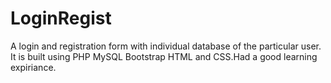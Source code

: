 # LoginRegist
A login and registration form with individual database of the particular user. It is built using PHP MySQL Bootstrap HTML and CSS.Had a good learning expiriance. 
